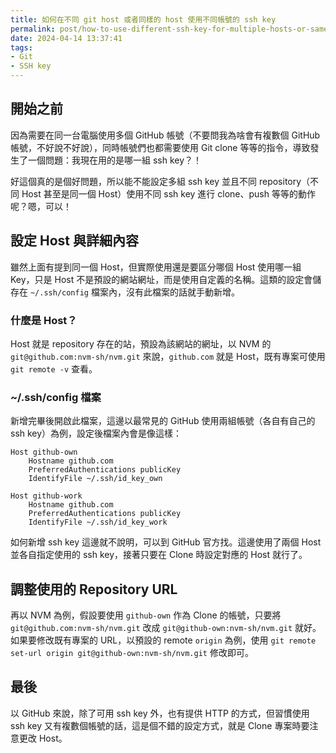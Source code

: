 ```yaml
---
title: 如何在不同 git host 或者同樣的 host 使用不同帳號的 ssh key
permalink: post/how-to-use-different-ssh-key-for-multiple-hosts-or-same-host/
date: 2024-04-14 13:37:41
tags:
- Git
- SSH key
---
```


## 開始之前

因為需要在同一台電腦使用多個 GitHub 帳號（不要問我為啥會有複數個 GitHub 帳號，不好說不好說），同時帳號們也都需要使用 Git clone 等等的指令，導致發生了一個問題：我現在用的是哪一組 ssh key？！

好這個真的是個好問題，所以能不能設定多組 ssh key 並且不同 repository（不同 Host 甚至是同一個 Host）使用不同 ssh key 進行 clone、push 等等的動作呢？嗯，可以！

## 設定 Host 與詳細內容

雖然上面有提到同一個 Host，但實際使用還是要區分哪個 Host 使用哪一組 Key，只是 Host 不是預設的網站網址，而是使用自定義的名稱。這類的設定會儲存在 `~/.ssh/config` 檔案內，沒有此檔案的話就手動新增。

### 什麼是 Host？

Host 就是 repository 存在的站，預設為該網站的網址，以 NVM 的 `git@github.com:nvm-sh/nvm.git` 來說，`github.com` 就是 Host，既有專案可使用 `git remote -v` 查看。

### ~/.ssh/config 檔案

新增完畢後開啟此檔案，這邊以最常見的 GitHub 使用兩組帳號（各自有自己的 ssh key）為例，設定後檔案內會是像這樣：

```!
Host github-own
    Hostname github.com
    PreferredAuthentications publicKey
    IdentifyFile ~/.ssh/id_key_own

Host github-work
    Hostname github.com
    PreferredAuthentications publicKey
    IdentifyFile ~/.ssh/id_key_work
```

如何新增 ssh key 這邊就不說明，可以到 GitHub 官方找。這邊使用了兩個 Host 並各自指定使用的 ssh key，接著只要在 Clone 時設定對應的 Host 就行了。

## 調整使用的 Repository URL

再以 NVM 為例，假設要使用 `github-own` 作為 Clone 的帳號，只要將 `git@github.com:nvm-sh/nvm.git` 改成 `git@github-own:nvm-sh/nvm.git` 就好。如果要修改既有專案的 URL，以預設的 remote `origin` 為例，使用 `git remote set-url origin git@github-own:nvm-sh/nvm.git` 修改即可。

## 最後

以 GitHub 來說，除了可用 ssh key 外，也有提供 HTTP 的方式，但習慣使用 ssh key 又有複數個帳號的話，這是個不錯的設定方式，就是 Clone 專案時要注意更改 Host。
